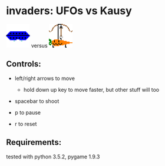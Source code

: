 # invaders: UFOs vs Kausy

![UFO](invader1.png) versus ![Kausy](kausyarcher.png)


## Controls:

* left/right arrows to move
    * hold down up key to move faster, but other stuff will too
* spacebar to shoot

* p to pause

* r to reset

## Requirements:

tested with python 3.5.2, pygame 1.9.3

